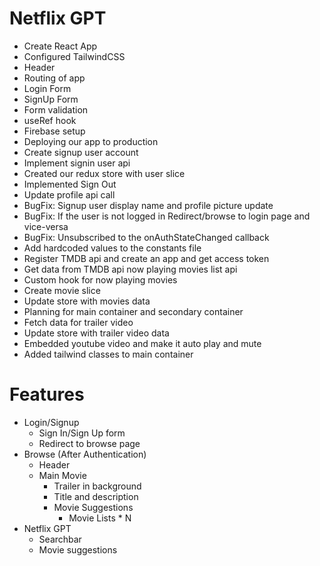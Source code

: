 # Netflix GPT

- Create React App
- Configured TailwindCSS 
- Header
- Routing of app
- Login Form
- SignUp Form
- Form validation
- useRef hook
- Firebase setup
- Deploying our app to production
- Create signup user account
- Implement signin user api
- Created our redux store with user slice
- Implemented Sign Out
- Update profile api call
- BugFix: Signup user display name and profile picture update
- BugFix: If the user is not logged in Redirect/browse to login page and vice-versa
- BugFix: Unsubscribed to the onAuthStateChanged callback
- Add hardcoded values to the constants file
- Register TMDB api and create an app and get access token
- Get data from TMDB api now playing movies list api
- Custom hook for now playing movies
- Create movie slice
- Update store with movies data
- Planning for main container and secondary container
- Fetch data for trailer video
- Update store with trailer video data
- Embedded youtube video and make it auto play and mute
- Added tailwind classes to main container


# Features

- Login/Signup
    - Sign In/Sign Up form
    - Redirect to browse page
- Browse (After Authentication)
    - Header
    - Main Movie
        - Trailer in background
        - Title and description
        - Movie Suggestions
            - Movie Lists * N
- Netflix GPT
    - Searchbar 
    - Movie suggestions